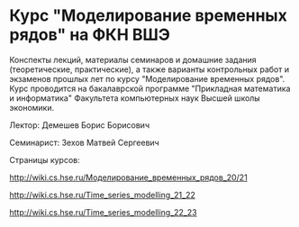# Курс "Моделирование временных рядов" на ФКН ВШЭ

Конспекты лекций, материалы семинаров и домашние задания (теоретические, практические), а также варианты контрольных работ и экзаменов прошлых лет по курсу "Моделирование временных рядов". Курс проводится на бакалаврской программе "Прикладная математика и информатика" Факультета компьютерных наук Высшей школы экономики.


Лектор: Демешев Борис Борисович

Семинарист: Зехов Матвей Сергеевич

Страницы курсов:

http://wiki.cs.hse.ru/Моделирование_временных_рядов_20/21

http://wiki.cs.hse.ru/Time_series_modelling_21_22

http://wiki.cs.hse.ru/Time_series_modelling_22_23
